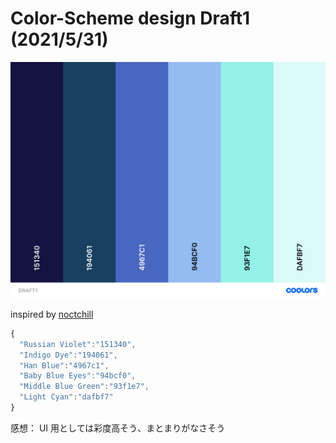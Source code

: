 # Color-Scheme design Draft1 (2021/5/31)

![draft1](./DRAFT1.png)

inspired by [noctchill](https://www.google.com/url?sa=t&rct=j&q=&esrc=s&source=web&cd=&cad=rja&uact=8&ved=2ahUKEwi917rrq_PwAhXk_2EKHXayDZsQFnoECA0QAA&url=https%3A%2F%2Fshinycolors.idolmaster.jp%2Fidol%2Fnoctchill%2F&usg=AOvVaw2E7sGa_gIpGm-IIp9EWqXM)

```js
{
  "Russian Violet":"151340",
  "Indigo Dye":"194061",
  "Han Blue":"4967c1",
  "Baby Blue Eyes":"94bcf0",
  "Middle Blue Green":"93f1e7",
  "Light Cyan":"dafbf7"
}
```

感想： UI 用としては彩度高そう、まとまりがなさそう
